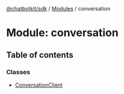 [@chatbotkit/sdk](../README.md) / [Modules](../modules.md) / conversation

# Module: conversation

## Table of contents

### Classes

- [ConversationClient](../classes/conversation.ConversationClient.md)

